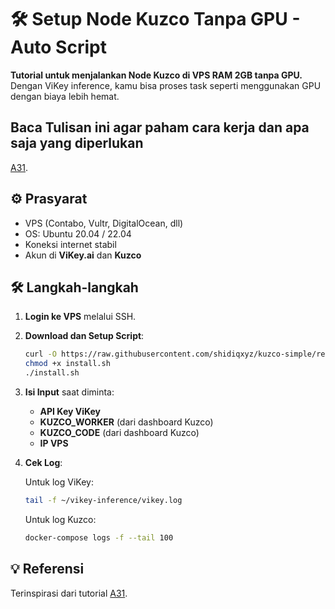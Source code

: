 # 🛠️ Setup Node Kuzco Tanpa GPU - Auto Script

**Tutorial untuk menjalankan Node Kuzco di VPS RAM 2GB tanpa GPU.**  
Dengan ViKey inference, kamu bisa proses task seperti menggunakan GPU dengan biaya lebih hemat.

## Baca Tulisan ini agar paham cara kerja dan apa saja yang diperlukan
[A31](https://paragraph.com/@a31/%F0%9F%94%B0-tutorial-menjalankan-node-kuzco-tanpa-gpu-bisa-di-ram-2gb-aja).

## ⚙️ Prasyarat

- VPS (Contabo, Vultr, DigitalOcean, dll)
- OS: Ubuntu 20.04 / 22.04
- Koneksi internet stabil
- Akun di **ViKey.ai** dan **Kuzco**

## 🛠️ Langkah-langkah

1. **Login ke VPS** melalui SSH.
   
2. **Download dan Setup Script**:

   ```bash
   curl -O https://raw.githubusercontent.com/shidiqxyz/kuzco-simple/refs/heads/main/install.sh
   chmod +x install.sh
   ./install.sh
   ```

3. **Isi Input** saat diminta:
   - **API Key ViKey**
   - **KUZCO_WORKER** (dari dashboard Kuzco)
   - **KUZCO_CODE** (dari dashboard Kuzco)
   - **IP VPS**

4. **Cek Log**:

   Untuk log ViKey:

   ```bash
   tail -f ~/vikey-inference/vikey.log
   ```

   Untuk log Kuzco:

   ```bash
   docker-compose logs -f --tail 100
   ```

## 💡 Referensi

Terinspirasi dari tutorial [A31](https://paragraph.com/@a31/%F0%9F%94%B0-tutorial-menjalankan-node-kuzco-tanpa-gpu-bisa-di-ram-2gb-aja).
